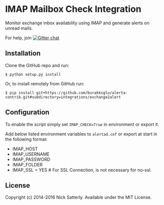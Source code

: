 IMAP Mailbox Check Integration
==================

Monitor exchange inbox availability using IMAP and generate alerts on unread mails.

For help, join [![Gitter chat](https://badges.gitter.im/alerta/chat.png)](https://gitter.im/alerta/chat)

Installation
------------

Clone the GitHub repo and run:

    $ python setup.py install

Or, to install remotely from GitHub run:

    $ pip install git+https://github.com/burakksglu/alerta-contrib.git#subdirectory=integrations/exchange2alert

Configuration
-------------
To enable the script simply set `IMAP_CHECK=True` in environment or export it.


Add below listed environment variables to `alertad.cof` or export at start in the following format:

 - IMAP_HOST
 - IMAP_USERNAME
 - IMAP_PASSWORD
 - IMAP_FOLDER 
 - IMAP_SSL = YES # For SSL Connection, is not necessary for no-ssl.

License
-------

Copyright (c) 2014-2016 Nick Satterly. Available under the MIT License.
